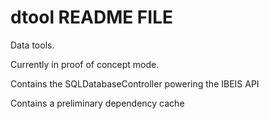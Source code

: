 # dtool README FILE

Data tools. 

Currently in proof of concept mode. 

Contains the SQLDatabaseController powering the IBEIS API

Contains a preliminary dependency cache
